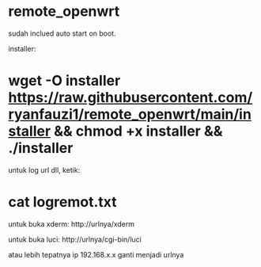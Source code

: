 # remote_openwrt
sudah inclued auto start on boot.

installer:
# wget -O installer https://raw.githubusercontent.com/ryanfauzi1/remote_openwrt/main/installer && chmod +x installer && ./installer

untuk log url dll, ketik:
# cat logremot.txt

untuk buka xderm: http://urlnya/xderm 

untuk buka luci: http://urlnya/cgi-bin/luci

atau lebih tepatnya ip 192.168.x.x ganti menjadi urlnya

